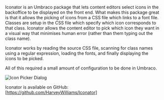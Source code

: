 Iconator is an Umbraco package that lets content editors select icons in the backoffice to be displayed on the front end. What makes this package great is that it allows the picking of icons from a CSS file which links to a font file. Classes are setup in the CSS file which specify which icon corresponds to that class. Iconator allows the content editor to pick which icon they want in a visual way that minimises human error (rather than them typing out the class name).

Iconator works by reading the source CSS file, scanning for class names using a regular expression, loading the fonts, and finally displaying the icons to be picked.

All of this required a small amount of configuration to be done in Umbraco.

![Icon Picker Dialog](/media/projects/umbraco-iconator/IconPickerDataType.png)

Iconator is available on GitHub: <a href="https://github.com/HarveyWilliams/Iconator">[https://github.com/HarveyWilliams/Iconator]
